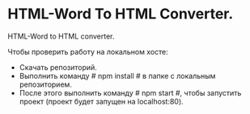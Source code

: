 # HTML-Word To HTML Converter.

HTML-Word to HTML converter.

Чтобы проверить работу на локальном хосте:
- Скачать репозиторий.
- Выполнить команду # npm install # в папке с локальным репозиторием.
- После этого выполнить команду # npm start #, чтобы запустить проект (проект будет запущен на localhost:80). 
